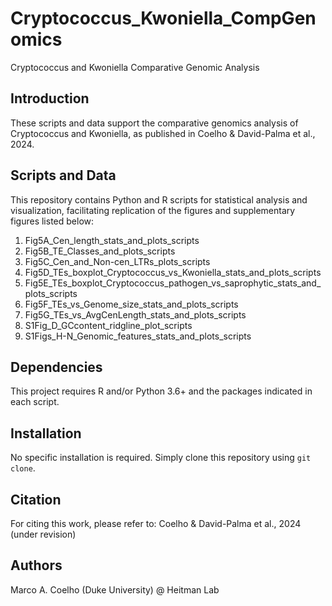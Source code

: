 # Cryptococcus_Kwoniella_CompGenomics
Cryptococcus and Kwoniella Comparative Genomic Analysis

## Introduction
These scripts and data support the comparative genomics analysis of Cryptococcus and Kwoniella, as published in Coelho & David-Palma et al., 2024.

## Scripts and Data
This repository contains Python and R scripts for statistical analysis and visualization, facilitating replication of the figures and supplementary figures listed below:

1. Fig5A_Cen_length_stats_and_plots_scripts
2. Fig5B_TE_Classes_and_plots_scripts
3. Fig5C_Cen_and_Non-cen_LTRs_plots_scripts
4. Fig5D_TEs_boxplot_Cryptococcus_vs_Kwoniella_stats_and_plots_scripts
5. Fig5E_TEs_boxplot_Cryptococcus_pathogen_vs_saprophytic_stats_and_plots_scripts
6. Fig5F_TEs_vs_Genome_size_stats_and_plots_scripts
7. Fig5G_TEs_vs_AvgCenLength_stats_and_plots_scripts
8. S1Fig_D_GCcontent_ridgline_plot_scripts
9. S1Figs_H-N_Genomic_features_stats_and_plots_scripts

## Dependencies
This project requires R and/or Python 3.6+ and the packages indicated in each script.

## Installation
No specific installation is required. Simply clone this repository using `git clone`.

## Citation
For citing this work, please refer to:
Coelho & David-Palma et al., 2024 (under revision)

## Authors
Marco A. Coelho (Duke University) @ Heitman Lab
